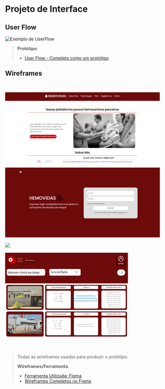 # Projeto de Interface

## User Flow

![Exemplo de UserFlow](images/userflow.jpg)

> **Protótipo**:
> - [User Flow - Completo como um protótipo](https://www.figma.com/proto/4ffq1mb2qRNtL5FlDXU6kJ/Prot%C3%B3tipo-Doa%C3%A7%C3%A3o-Sangue?node-id=64%3A342&scaling=min-zoom&page-id=64%3A341&starting-point-node-id=64%3A342)


## Wireframes

<br>

![](images/home.png)

![](images/login.png)

![](images/Cadastro.png)

![](images/Centros.png)


<br>

> Todas as wireframes usadas para produzir o protótipo.
> 
> **Wireframes/Ferramenta**:
> - [Ferramenta Utilizada: Figma](https://www.figma.com)
> - [Wireframes Completos no Figma](https://www.figma.com/file/4ffq1mb2qRNtL5FlDXU6kJ/Protótipo-Doação-Sangue?node-id=0%3A1)
